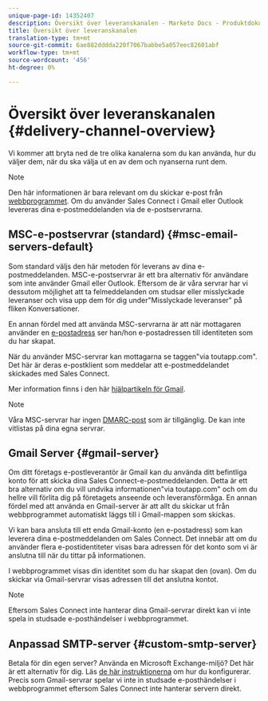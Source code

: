 ```yaml
---
unique-page-id: 14352407
description: Översikt över leveranskanalen - Marketo Docs - Produktdokumentation
title: Översikt över leveranskanalen
translation-type: tm+mt
source-git-commit: 6ae882dddda220f7067babbe5a057eec82601abf
workflow-type: tm+mt
source-wordcount: '456'
ht-degree: 0%

---
```



# Översikt över leveranskanalen {#delivery-channel-overview}

Vi kommer att bryta ned de tre olika kanalerna som du kan använda, hur du väljer dem, när du ska välja ut en av dem och nyanserna runt dem.

>[!NOTE]
>
>Den här informationen är bara relevant om du skickar e-post från [webbprogrammet](https://toutapp.com/login). Om du använder Sales Connect i Gmail eller Outlook levereras dina e-postmeddelanden via de e-postservrarna.

## MSC-e-postservrar (standard) {#msc-email-servers-default}

Som standard väljs den här metoden för leverans av dina e-postmeddelanden. MSC-e-postservrar är ett bra alternativ för användare som inte använder Gmail eller Outlook. Eftersom de är våra servrar har vi dessutom möjlighet att ta felmeddelanden om studsar eller misslyckade leveranser och visa upp dem för dig under&quot;Misslyckade leveranser&quot; på fliken Konversationer.

En annan fördel med att använda MSC-servrarna är att när mottagaren använder en [e-postadress](/help/marketo/product-docs/marketo-sales-connect/getting-started/email-settings/add-identity.md) ser han/hon e-postadressen till identiteten som du har skapat.

När du använder MSC-servrar kan mottagarna se taggen&quot;via toutapp.com&quot;. Det här är deras e-postklient som meddelar att e-postmeddelandet skickades med Sales Connect.

Mer information finns i den här [hjälpartikeln för Gmail](https://support.google.com/mail/answer/1311182?hl=en).

>[!NOTE]
>
>Våra MSC-servrar har ingen [DMARC-post](https://dmarc.org/) som är tillgänglig. De kan inte vitlistas på dina egna servrar.

## Gmail Server {#gmail-server}

Om ditt företags e-postleverantör är Gmail kan du använda ditt befintliga konto för att skicka dina Sales Connect-e-postmeddelanden. Detta är ett bra alternativ om du vill undvika informationen&quot;via toutapp.com&quot; och om du hellre vill förlita dig på företagets anseende och leveransförmåga. En annan fördel med att använda en Gmail-server är att allt du skickar ut från webbprogrammet automatiskt läggs till i Gmail-mappen som skickas.

Vi kan bara ansluta till ett enda Gmail-konto (en e-postadress) som kan leverera dina e-postmeddelanden om Sales Connect. Det innebär att om du använder flera e-postidentiteter visas bara adressen för det konto som vi är anslutna till när du tittar på informationen.

I webbprogrammet visas din identitet som du har skapat den (ovan). Om du skickar via Gmail-servrar visas adressen till det anslutna kontot.

>[!NOTE]
>
>Eftersom Sales Connect inte hanterar dina Gmail-servrar direkt kan vi inte spela in studsade e-posthändelser i webbprogrammet.

## Anpassad SMTP-server {#custom-smtp-server}

Betala för din egen server? Använda en Microsoft Exchange-miljö? Det här är ett alternativ för dig. Läs [de här instruktionerna](https://docs.marketo.com/x/zYTS) om hur du konfigurerar. Precis som Gmail-servrar spelar vi inte in studsade e-posthändelser i webbprogrammet eftersom Sales Connect inte hanterar servern direkt.
